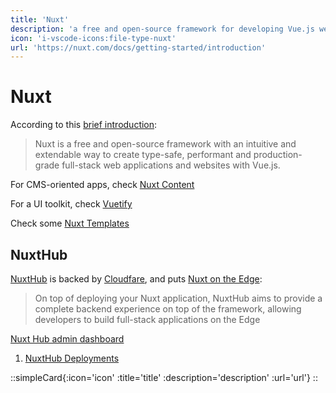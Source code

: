 ```yaml
---
title: 'Nuxt'
description: 'a free and open-source framework for developing Vue.js web applications'
icon: 'i-vscode-icons:file-type-nuxt'
url: 'https://nuxt.com/docs/getting-started/introduction'
---
```


# Nuxt

According to this [brief introduction](https://nuxt.com/docs/getting-started/introduction):

> Nuxt is a free and open-source framework with an intuitive and extendable way to create type-safe, performant and production-grade full-stack web applications and websites with Vue.js.

For CMS-oriented apps, check [Nuxt Content](/nuxt/content)

For a UI toolkit, check [Vuetify](/nuxt/vuetify)

Check some [Nuxt Templates](https://nuxt.com/templates)

## NuxtHub

[NuxtHub](https://hub.nuxt.com/docs/getting-started) is backed by [Cloudfare](/cloudfare), and puts [Nuxt on the Edge](https://nuxt.com/blog/nuxt-on-the-edge):

>  On top of deploying your Nuxt application, NuxtHub aims to provide a complete backend experience on top of the framework, allowing developers to build full-stack applications on the Edge

[Nuxt Hub admin dashboard](https://admin.hub.nuxt.com/marco-a-almeida)

1. [NuxtHub Deployments](https://admin.hub.nuxt.com/marco-a-almeida/hello-edge/production)



::simpleCard{:icon='icon' :title='title' :description='description' :url='url'}
::
